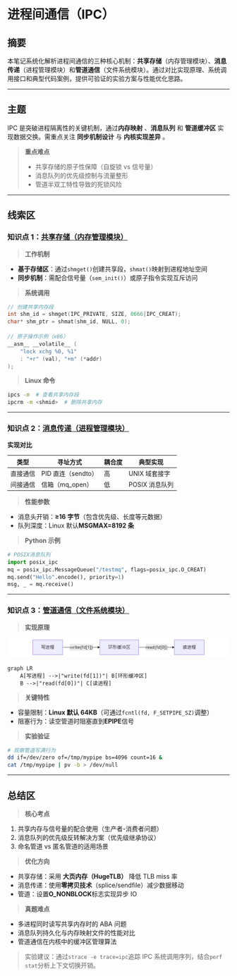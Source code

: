 # 进程间通信（IPC）

## 摘要

本笔记系统化解析进程间通信的三种核心机制：**共享存储**（内存管理模块）、**消息传递**（进程管理模块）和**管道通信**（文件系统模块）。通过对比实现原理、系统调用接口和典型代码案例，提供可验证的实验方案与性能优化思路。

---

## 主题

IPC 是突破进程隔离性的关键机制，通过**内存映射** 、**消息队列** 和 **管道缓冲区** 实现数据交换。需重点关注 **同步机制设计** 与 **内核实现差异** 。

> **重点难点**
>
> - 共享存储的原子性保障（自旋锁 vs 信号量）
> - 消息队列的优先级控制与流量整形
> - 管道半双工特性导致的死锁风险

---

## 线索区

### 知识点 1：[共享存储（内存管理模块）](./WIKI/Shared_Memory.md)

> **工作机制**

- **基于存储区**：通过`shmget()`创建共享段，`shmat()`映射到进程地址空间
- **同步机制**：需配合信号量（`sem_init()`）或原子指令实现互斥访问

> **系统调用**

```c
// 创建共享内存段
int shm_id = shmget(IPC_PRIVATE, SIZE, 0666|IPC_CREAT);
char* shm_ptr = shmat(shm_id, NULL, 0);

// 原子操作示例（x86）
__asm__ __volatile__ (
    "lock xchg %0, %1"
    : "+r" (val), "+m" (*addr)
);
```

> **Linux 命令**

```bash
ipcs -m  # 查看共享内存段
ipcrm -m <shmid>  # 删除共享内存
```

---

### 知识点 2：[消息传递（进程管理模块）](./WIKI/Direct_Communication.md)

**实现对比**  

| 类型 | 寻址方式 | 耦合度 | 典型实现 |
|------------|-------------------|--------|-----------------|
| 直接通信 | PID 直连（sendto） | 高 | UNIX 域套接字 |
| 间接通信 | 信箱（mq_open） | 低 | POSIX 消息队列 |

> **性能参数**

- 消息头开销：**≥16 字节**（包含优先级、长度等元数据）
- 队列深度：Linux 默认**MSGMAX=8192 条**

> **Python 示例**

```python
# POSIX消息队列
import posix_ipc
mq = posix_ipc.MessageQueue("/testmq", flags=posix_ipc.O_CREAT)
mq.send("Hello".encode(), priority=1)
msg, _ = mq.receive()
```

---

### 知识点 3：[管道通信（文件系统模块）](./WIKI/Direct_Communication.md)

> **实现原理**

![1744092969034](image/2.1.5进程通信/1744092969034.png)

```mermaid
graph LR
    A[写进程] -->|"write(fd[1])"| B[环形缓冲区]
    B -->|"read(fd[0])"| C[读进程]
```

> **关键特性**

- 容量限制：**Linux 默认 64KB**（可通过`fcntl(fd, F_SETPIPE_SZ)`调整）
- 阻塞行为：读空管道时阻塞直到**EPIPE**信号

> **实验验证**

```bash
# 观察管道写满行为
dd if=/dev/zero of=/tmp/mypipe bs=4096 count=16 &
cat /tmp/mypipe | pv -b > /dev/null
```

---

## 总结区

> **核心考点**

1. 共享内存与信号量的配合使用（生产者-消费者问题）
2. 消息队列的优先级反转解决方案（优先级继承协议）
3. 命名管道 vs 匿名管道的适用场景

> **优化方向**

- 共享存储：采用 **大页内存（HugeTLB）** 降低 TLB miss 率
- 消息传递：使用**零拷贝技术**（splice/sendfile）减少数据移动
- 管道：设置**O_NONBLOCK**标志实现异步 IO

> **真题难点**

- 多进程同时读写共享内存时的 ABA 问题
- 消息队列持久化与内存映射文件的性能对比
- 管道通信在内核中的缓冲区管理算法

> 实验建议：通过`strace -e trace=ipc`追踪 IPC 系统调用序列，结合`perf stat`分析上下文切换开销。
